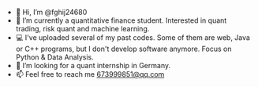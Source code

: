 - 👋 Hi, I’m @fghij24680
- 👀 I’m currently a quantitative finance student. Interested in quant trading, risk quant and machine learning.
- 💻 I've uploaded several of my past codes. Some of them are web, Java or C++ programs, but I don't develop software anymore. Focus on Python & Data Analysis.
- 💞️ I’m looking for a quant internship in Germany.
- 📫 Feel free to reach me 673999851@qq.com
